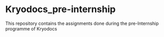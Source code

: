 # Kryodocs_pre-internship
This repository contains the assignments done during the pre-Internship programme of Kryodocs
